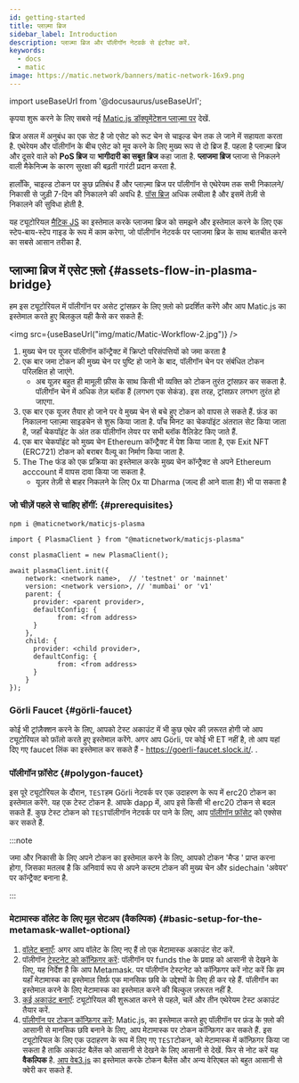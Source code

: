 ```yaml
---
id: getting-started
title: प्लाज़्मा ब्रिज
sidebar_label: Introduction
description: प्लाज्मा ब्रिज और पॉलीगॉन नेटवर्क से इंटरैक्ट करें.
keywords:
  - docs
  - matic
image: https://matic.network/banners/matic-network-16x9.png
---
```


import useBaseUrl from '@docusaurus/useBaseUrl';

कृपया शुरू करने के लिए सबसे नई [Matic.js डॉक्यूमेंटेशन प्लाज़्मा पर](https://maticnetwork.github.io/matic.js/docs/plasma/) देखें.

ब्रिज असल में अनुबंध का एक सेट है जो एसेट को रूट चेन से चाइल्ड चेन तक ले जाने में सहायता करता है. एथेरेयम और पॉलीगॉन के बीच एसेट को मूव करने के लिए मुख्य रूप से दो ब्रिज हैं. पहला है प्लाज़्मा ब्रिज और दूसरे वाले को **PoS ब्रिज** या **भागीदारी का सबूत ब्रिज** कहा जाता है. **प्लाजमा ब्रिज** प्लाजा से निकलने वाली मैकेनिज्म के कारण सुरक्षा की बढ़ती गारंटी प्रदान करता है.

हालाँकि, चाइल्ड टोकन पर कुछ प्रतिबंध हैं और प्लाज़्मा ब्रिज पर पॉलीगॉन से एथेरेयम तक सभी निकालने/निकासी से जुड़ी 7-दिन की निकालने की अवधि है. [पॉस ब्रिज](/docs/develop/ethereum-polygon/pos/getting-started) अधिक लचीला है और इसमें तेज़ी से निकालने की सुविधा होती है.

यह ट्यूटोरियल [मैटिक JS](https://github.com/maticnetwork/matic.js) का इस्तेमाल करके प्लाजमा ब्रिज को समझने और इस्तेमाल करने के लिए एक स्टेप-बाय-स्टेप गाइड के रूप में काम करेगा, जो पॉलीगॉन नेटवर्क पर प्लाजमा ब्रिज के साथ बातचीत करने का सबसे आसान तरीका है.

## प्लाज्मा ब्रिज में एसेट फ़्लो {#assets-flow-in-plasma-bridge}

हम इस ट्यूटोरियल में पॉलीगॉन पर असेट ट्रांसफ़र के लिए फ़्लो को प्रदर्शित करेंगे और आप Matic.js का इस्तेमाल करते हुए बिलकुल यही कैसे कर सकते हैं:

<img src={useBaseUrl("img/matic/Matic-Workflow-2.jpg")} />

1. मुख्य चेन पर यूजर पॉलीगॉन कॉन्ट्रैक्ट में क्रिप्टो परिसंपत्तियों को जमा करता है
2. एक बार जमा टोकन की मुख्य चेन पर पुष्टि हो जाने के बाद, पॉलीगॉन चेन पर संबंधित टोकन परिलक्षित हो जाएंगे.
   - अब यूज़र बहुत ही मामूली फ़ीस के साथ किसी भी व्यक्ति को टोकन तुरंत ट्रांसफ़र कर सकता है. पॉलीगॉन चेन में अधिक तेज़ ब्लॉक हैं (लगभग एक सेकंड). इस तरह, ट्रांसफ़र लगभग तुरंत हो जाएगा.
3. एक बार एक यूजर तैयार हो जाने पर वे मुख्य चेन से बचे हुए टोकन को वापस ले सकते हैं. फ़ंड का निकालना प्लाज़्मा साइडचेन से शुरू किया जाता है. पाँच मिनट का चेकपॉइंट अंतराल सेट किया जाता है, जहाँ चेकपॉइंट के अंत तक पॉलीगॉन लेयर पर सभी ब्लॉक वैलिडेट किए जाते हैं.
4. एक बार चेकपॉइंट को मुख्य चेन Ethereum कॉन्ट्रैक्ट में पेश किया जाता है, एक Exit NFT (ERC721) टोकन को बराबर वैल्यू का निर्माण किया जाता है.
5. The The फंड को एक प्रक्रिया का इस्तेमाल करके मुख्य चेन कॉन्ट्रैक्ट से अपने Ethereum acccount में वापस दावा किया जा सकता है.
   - यूज़र तेज़ी से बाहर निकलने के लिए 0x या Dharma (जल्द ही आने वाला है!) भी पा सकता है

### जो चीज़ें पहले से चाहिए होंगीं: {#prerequisites}

```
npm i @maticnetwork/maticjs-plasma

import { PlasmaClient } from "@maticnetwork/maticjs-plasma"

const plasmaClient = new PlasmaClient();

await plasmaClient.init({
    network: <network name>,  // 'testnet' or 'mainnet'
    version: <network version>, // 'mumbai' or 'v1'
    parent: {
      provider: <parent provider>,
      defaultConfig: {
            from: <from address>
      }
    },
    child: {
      provider: <child provider>,
      defaultConfig: {
            from: <from address>
      }
    }
});

```

### Görli Faucet {#görli-faucet}

कोई भी ट्रांज़ैक्शन करने के लिए, आपको टेस्ट अकाउंट में भी कुछ एथेर की ज़रूरत होगी जो आप ट्यूटोरियल को फ़ॉलो करते हुए इस्तेमाल करेंगे. अगर आप Görli, पर कोई भी ET नहीं है, तो आप यहां दिए गए faucet लिंक का इस्तेमाल कर सकते हैं - https://goerli-faucet.slock.it/. .

### पॉलीगॉन फ़ॉसेट {#polygon-faucet}

इस पूरे ट्यूटोरियल के दौरान, `TEST`हम Görli नेटवर्क पर एक उदाहरण के रूप में erc20 टोकन का इस्तेमाल करेंगे. यह एक टेस्ट टोकन है. आपके dapp में, आप इसे किसी भी erc20 टोकन से बदल सकते हैं. कुछ टेस्ट टोकन को `TEST`पॉलीगॉन नेटवर्क पर पाने के लिए, आप [पॉलीगॉन फ़ॉसेट](https://faucet.polygon.technology/) को एक्सेस कर सकते हैं.

:::note

जमा और निकासी के लिए अपने टोकन का इस्तेमाल करने के लिए, आपको टोकन 'मैप्ड ' प्राप्त करना होगा, जिसका मतलब है कि अनिवार्य रूप से अपने कस्टम टोकन की मुख्य चेन और sidechain 'अवेयर' पर कॉन्ट्रैक्ट बनाना है.

:::

### मेटामास्क वॉलेट के लिए मूल सेटअप (वैकल्पिक) {#basic-setup-for-the-metamask-wallet-optional}

1. [वॉलेट बनाएँ](/docs/develop/metamask/hello): अगर आप वॉलेट के लिए नए हैं तो एक मेटामास्क अकाउंट सेट करें.
2. पॉलीगॉन [टेस्टनेट को कॉन्फ़िगर करें](/docs/develop/metamask/config-polygon-on-metamask): पॉलीगॉन पर funds the के प्रवाह को आसानी से देखने के लिए, यह निर्देश है कि आप Metamask. पर पॉलीगॉन टेस्टनेट को कॉन्फ़िगर करें नोट करें कि हम यहाँ मेटामास्क का इस्तेमाल सिर्फ़ एक मानसिक छवि के उद्देश्यों के लिए ही कर रहे हैं. पॉलीगॉन का इस्तेमाल करने के लिए मेटामास्क का इस्तेमाल करने की बिल्कुल ज़रूरत नहीं है.
3. [कई अकाउंट बनाएँ](/docs/develop/metamask/multiple-accounts): ट्यूटोरियल की शुरूआत करने से पहले, चलें और तीन एथेरेयम टेस्ट अकाउंट तैयार करें.
4. [पॉलीगॉन पर टोकन कॉन्फ़िगर करें](/docs/develop/metamask/custom-tokens): Matic.js, का इस्तेमाल करते हुए पॉलीगॉन पर फ़ंड के फ़्लो की आसानी से मानसिक छवि बनाने के लिए, आप मेटामास्क पर टोकन कॉन्फ़िगर कर सकते हैं.
इस ट्यूटोरियल के लिए एक उदाहरण के रूप में लिए गए `TEST`टोकन, को मेटामास्क में कॉन्फ़िगर किया जा सकता है ताकि अकाउंट बैलेंस को आसानी से देखने के लिए आसानी से देखें. फिर से नोट करें यह **वैकल्पिक** है. [आप वेब3.js](https://web3js.readthedocs.io/en/1.0/) का इस्तेमाल करके टोकन बैलेंस और अन्य वेरिएबल को बहुत आसानी से क्वेरी कर सकते हैं.
